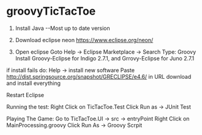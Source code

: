 # groovyTicTacToe
1) Install Java
--Most up to date version

2) Download eclipse neon
https://www.eclipse.org/neon/

3) Open eclipse
Goto Help -> Eclipse Marketplace -> Search
Type: Groovy 
Install Groovy-Eclipse for Indigo 2.7.1, and Grrovy-Eclipse for Juno 2.7.1

if install fails do:
Help -> install new software
Paste http://dist.springsource.org/snapshot/GRECLIPSE/e4.6/ in URL
download and install everything

Restart Eclipse

Running the test:
Right Click on TicTacToe.Test
Click Run as -> JUnit Test

Playing The Game:
Go to TicTacToe.UI -> src -> entryPoint
Right Click on MainProcessing.groovy
Click Run As -> Groovy Scrpit

